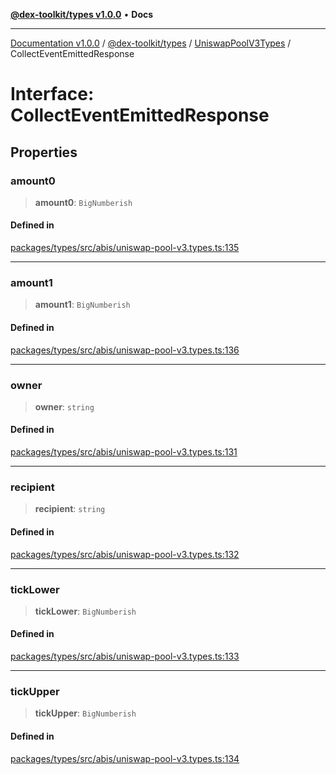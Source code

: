 [**@dex-toolkit/types v1.0.0**](../../../README.md) • **Docs**

***

[Documentation v1.0.0](../../../../../packages.md) / [@dex-toolkit/types](../../../README.md) / [UniswapPoolV3Types](../README.md) / CollectEventEmittedResponse

# Interface: CollectEventEmittedResponse

## Properties

### amount0

> **amount0**: `BigNumberish`

#### Defined in

[packages/types/src/abis/uniswap-pool-v3.types.ts:135](https://github.com/niZmosis/dex-toolkit/blob/3d8b41b44787b30fbea5de3ab4737662ffb61bc8/packages/types/src/abis/uniswap-pool-v3.types.ts#L135)

***

### amount1

> **amount1**: `BigNumberish`

#### Defined in

[packages/types/src/abis/uniswap-pool-v3.types.ts:136](https://github.com/niZmosis/dex-toolkit/blob/3d8b41b44787b30fbea5de3ab4737662ffb61bc8/packages/types/src/abis/uniswap-pool-v3.types.ts#L136)

***

### owner

> **owner**: `string`

#### Defined in

[packages/types/src/abis/uniswap-pool-v3.types.ts:131](https://github.com/niZmosis/dex-toolkit/blob/3d8b41b44787b30fbea5de3ab4737662ffb61bc8/packages/types/src/abis/uniswap-pool-v3.types.ts#L131)

***

### recipient

> **recipient**: `string`

#### Defined in

[packages/types/src/abis/uniswap-pool-v3.types.ts:132](https://github.com/niZmosis/dex-toolkit/blob/3d8b41b44787b30fbea5de3ab4737662ffb61bc8/packages/types/src/abis/uniswap-pool-v3.types.ts#L132)

***

### tickLower

> **tickLower**: `BigNumberish`

#### Defined in

[packages/types/src/abis/uniswap-pool-v3.types.ts:133](https://github.com/niZmosis/dex-toolkit/blob/3d8b41b44787b30fbea5de3ab4737662ffb61bc8/packages/types/src/abis/uniswap-pool-v3.types.ts#L133)

***

### tickUpper

> **tickUpper**: `BigNumberish`

#### Defined in

[packages/types/src/abis/uniswap-pool-v3.types.ts:134](https://github.com/niZmosis/dex-toolkit/blob/3d8b41b44787b30fbea5de3ab4737662ffb61bc8/packages/types/src/abis/uniswap-pool-v3.types.ts#L134)
